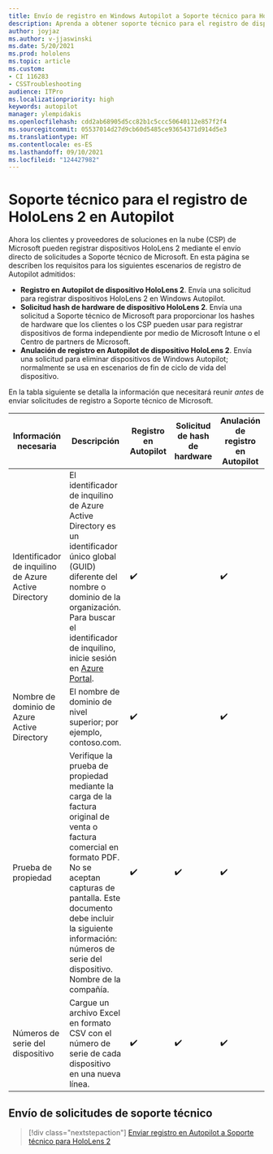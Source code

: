 ```yaml
---
title: Envío de registro en Windows Autopilot a Soporte técnico para HoloLens 2
description: Aprenda a obtener soporte técnico para el registro de dispositivos HoloLens 2 en Autopilot.
author: joyjaz
ms.author: v-jjaswinski
ms.date: 5/20/2021
ms.prod: hololens
ms.topic: article
ms.custom:
- CI 116283
- CSSTroubleshooting
audience: ITPro
ms.localizationpriority: high
keywords: autopilot
manager: ylempidakis
ms.openlocfilehash: cdd2ab68905d5cc82b1c5ccc50640112e857f2f4
ms.sourcegitcommit: 05537014d27d9cb60d5485ce93654371d914d5e3
ms.translationtype: HT
ms.contentlocale: es-ES
ms.lasthandoff: 09/10/2021
ms.locfileid: "124427982"
---
```

# <a name="hololens-2-registration-support-for-autopilot"></a>Soporte técnico para el registro de HoloLens 2 en Autopilot

Ahora los clientes y proveedores de soluciones en la nube (CSP) de Microsoft pueden registrar dispositivos HoloLens 2 mediante el envío directo de solicitudes a Soporte técnico de Microsoft. En esta página se describen los requisitos para los siguientes escenarios de registro de Autopilot admitidos:

- **Registro en Autopilot de dispositivo HoloLens 2**. Envía una solicitud para registrar dispositivos HoloLens 2 en Windows Autopilot.
- **Solicitud hash de hardware de dispositivo HoloLens 2**. Envía una solicitud a Soporte técnico de Microsoft para proporcionar los hashes de hardware que los clientes o los CSP pueden usar para registrar dispositivos de forma independiente por medio de Microsoft Intune o el Centro de partners de Microsoft.
- **Anulación de registro en Autopilot de dispositivo HoloLens 2**. Envía una solicitud para eliminar dispositivos de Windows Autopilot; normalmente se usa en escenarios de fin de ciclo de vida del dispositivo.

En la tabla siguiente se detalla la información que necesitará reunir *antes* de enviar solicitudes de registro a Soporte técnico de Microsoft.

| Información necesaria | Descripción | Registro en Autopilot  | Solicitud de hash de hardware | Anulación de registro en Autopilot |
------------|-------------------------------|--------------------------------------------------|------------------------------|--------------------------------|
|  Identificador de inquilino de Azure Active Directory    |    El identificador de inquilino de Azure Active Directory es un identificador único global (GUID) diferente del nombre o dominio de la organización.    Para buscar el identificador de inquilino, inicie sesión en [Azure Portal](https://portal.azure.com/#blade/Microsoft_AAD_IAM/ActiveDirectoryMenuBlade/Properties).    |     ✔️                         |                              |                         ✔️                        |
|  Nombre de dominio de Azure Active Directory    |   El nombre de dominio de nivel superior; por ejemplo, contoso.com.    |     ✔️                         |                              |                         ✔️                        |
|  Prueba de propiedad    |   Verifique la prueba de propiedad mediante la carga de la factura original de venta o factura comercial en formato PDF. No se aceptan capturas de pantalla. Este documento debe incluir la siguiente información: números de serie del dispositivo. Nombre de la compañía.     |     ✔️                         |              ✔️                |                         ✔️                        |
|  Números de serie del dispositivo    |   Cargue un archivo Excel en formato CSV con el número de serie de cada dispositivo en una nueva línea.     |     ✔️                         |              ✔️                |                         ✔️                        |

## <a name="submit-support-requests"></a>Envío de solicitudes de soporte técnico

> [!div class="nextstepaction"]
> [Enviar registro en Autopilot a Soporte técnico para HoloLens 2](https://prod.support.services.microsoft.com/supportrequestform/0d8bf192-cab7-6d39-143d-5a17840b9f5f)

